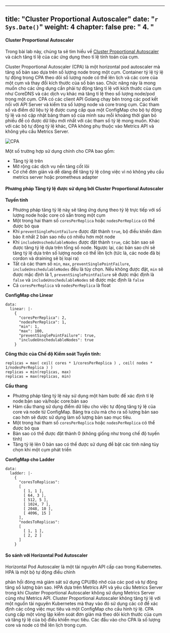  ---
title: "Cluster Proportional Autoscaler"
date: "`r Sys.Date()`"
weight: 4
chapter: false
pre: "<b> 4. </b>"
---

#### Cluster Proportional Autoscaler

Trong bài lab này, chúng ta sẽ tìm hiểu về [Cluster Proportional Autoscaler](https://github.com/kubernetes-sigs/cluster-proportional-autoscaler) và cách tăng tỉ lệ của các ứng dụng theo tỉ lệ tính toán của cụm.

Cluster Proportional Autoscaler (CPA) là một horizontal pod autoscaler mà tăng số bản sao dựa trên số lượng node trong một cụm. Container tỷ lệ tỷ lệ tự động trong CPA theo dõi số lượng node có thể lên lịch và các core của một cụm và thay đổi kích thước của số bản sao. Chức năng này là mong muốn cho các ứng dụng cần phải tự động tăng tỉ lệ với kích thước của cụm như CoreDNS và các dịch vụ khác mà tăng tỉ lệ theo số lượng node/pod trong một cụm. CPA có các client API Golang chạy bên trong các pod kết nối với API Server và kiểm tra số lượng node và core trong cụm. Các tham số và điểm dữ liệu tỷ lệ được cung cấp qua một ConfigMap cho bộ tự động tỷ lệ và nó cập nhật bảng tham số của mình sau mỗi khoảng thời gian bỏ phiếu để có được dữ liệu mới nhất với các tham số tỷ lệ mong muốn. Khác với các bộ tự động tỷ lệ khác, CPA không phụ thuộc vào Metrics API và không yêu cầu Metrics Server.

![CPA](cpa.png)

Một số trường hợp sử dụng chính cho CPA bao gồm:

- Tăng tỷ lệ trên
- Mở rộng các dịch vụ nền tảng cốt lõi
- Cơ chế đơn giản và dễ dàng để tăng tỷ lệ công việc vì nó không yêu cầu metrics server hoặc prometheus adapter

#### Phương pháp Tăng tỷ lệ được sử dụng bởi Cluster Proportional Autoscaler

**Tuyến tính**

- Phương pháp tăng tỷ lệ này sẽ tăng ứng dụng theo tỷ lệ trực tiếp với số lượng node hoặc core có sẵn trong một cụm
- Một trong hai tham số `coresPerReplica` hoặc `nodesPerReplica` có thể được bỏ qua
- Khi `preventSinglePointFailure` được đặt thành `true`, bộ điều khiển đảm bảo ít nhất 2 bản sao nếu có nhiều hơn một node
- Khi `includeUnschedulableNodes` được đặt thành `true`, các bản sao sẽ được tăng tỷ lệ dựa trên tổng số node. Ngược lại, các bản sao chỉ sẽ tăng tỷ lệ dựa trên số lượng node có thể lên lịch (tức là, các node đã bị cordon và draining sẽ bị loại ra)
- Tất cả các tham số `min`, `max`, `preventSinglePointFailure`, `includeUnschedulableNodes` đều là tùy chọn. Nếu không được đặt, `min` sẽ được mặc định là 1, `preventSinglePointFailure` sẽ được mặc định là `false` và `includeUnschedulableNodes` sẽ được mặc định là `false`
- Cả `coresPerReplica` và `nodesPerReplica` là float

**ConfigMap cho Linear**

```
data:
  linear: |-
    {
      "coresPerReplica": 2,
      "nodesPerReplica": 1,
      "min": 1,
      "max": 100,
      "preventSinglePointFailure": true,
      "includeUnschedulableNodes": true
    }
```

**Công thức của Chế độ Kiểm soát Tuyến tính:**

```
replicas = max( ceil( cores * 1/coresPerReplica ) , ceil( nodes * 1/nodesPerReplica ) )
replicas = min(replicas, max)
replicas = max(replicas, min)
```

**Cầu thang**

- Phương pháp tăng tỷ lệ này sử dụng một hàm bước để xác định tỉ lệ node:bản sao và/hoặc core:bản sao
- Hàm cầu thang sử dụng điểm dữ liệu cho việc tự động tăng tỷ lệ của core và node từ ConfigMap. Bảng tra cứu mà cho ra số lượng bản sao cao hơn sẽ được sử dụng làm số lượng bản sao mục tiêu.
- Một trong hai tham số `coresPerReplica` hoặc `nodesPerReplica` có thể được bỏ qua
- Bản sao có thể được đặt thành 0 (không giống như trong chế độ tuyến tính)
- Tăng tỷ lệ lên 0 bản sao có thể được sử dụng để bật các tính năng tùy chọn khi một cụm phát triển

**ConfigMap cho Ladder**

```
data:
  ladder: |-
    {
      "coresToReplicas":
      [
        [ 1, 1 ],
        [ 64, 3 ],
        [ 512, 5 ],
        [ 1024, 7 ],
        [ 2048, 10 ],
        [ 4096, 15 ]
      ],
      "nodesToReplicas":
      [
        [ 1, 1 ],
        [ 2, 2 ]
      ]
    }
```

#### So sánh với Horizontal Pod Autoscaler

Horizontal Pod Autoscaler là một tài nguyên API cấp cao trong Kubernetes. HPA là một bộ tự động điều chỉnh

 phản hồi đóng mà giám sát sử dụng CPU/Bộ nhớ của các pod và tự động tăng số lượng bản sao. HPA dựa trên Metrics API và yêu cầu Metrics Server trong khi Cluster Proportional Autoscaler không sử dụng Metrics Server cũng như Metrics API. Cluster Proportional Autoscaler không tăng tỷ lệ với một nguồn tài nguyên Kubernetes mà thay vào đó sử dụng các cờ để xác định các công việc mục tiêu và một ConfigMap cho cấu hình tỷ lệ. CPA cung cấp một vòng lặp kiểm soát đơn giản mà theo dõi kích thước của cụm và tăng tỷ lệ của bộ điều khiển mục tiêu. Các đầu vào cho CPA là số lượng core và node có thể lên lịch trong cụm.